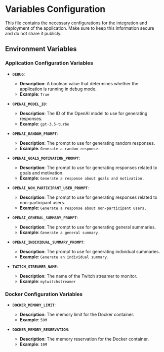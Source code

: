 # Variables Configuration

This file contains the necessary configurations for the integration and deployment of the application. Make sure to keep this information secure and do not share it publicly.

## Environment Variables

### Application Configuration Variables

- **`DEBUG`**:
  - **Description**: A boolean value that determines whether the application is running in debug mode.
  - **Example**: `True`

- **`OPENAI_MODEL_ID`**:
  - **Description**: The ID of the OpenAI model to use for generating responses.
  - **Example**: `gpt-3.5-turbo`

- **`OPENAI_RANDOM_PROMPT`**:
  - **Description**: The prompt to use for generating random responses.
  - **Example**: `Generate a random response.`

- **`OPENAI_GOALS_MOTIVATION_PROMPT`**:
  - **Description**: The prompt to use for generating responses related to goals and motivation.
  - **Example**: `Generate a response about goals and motivation.`

- **`OPENAI_NON_PARTICIPANT_USER_PROMPT`**:
  - **Description**: The prompt to use for generating responses related to non-participant users.
  - **Example**: `Generate a response about non-participant users.`

- **`OPENAI_GENERAL_SUMMARY_PROMPT`**:
  - **Description**: The prompt to use for generating general summaries.
  - **Example**: `Generate a general summary.`

- **`OPENAI_INDIVIDUAL_SUMMARY_PROMPT`**:
  - **Description**: The prompt to use for generating individual summaries.
  - **Example**: `Generate an individual summary.`

- **`TWITCH_STREAMER_NAME`**:
  - **Description**: The name of the Twitch streamer to monitor.
  - **Example**: `mytwitchstreamer`

### Docker Configuration Variables

- **`DOCKER_MEMORY_LIMIT`**:
  - **Description**: The memory limit for the Docker container.
  - **Example**: `50M`

- **`DOCKER_MEMORY_RESERVATION`**:
  - **Description**: The memory reservation for the Docker container.
  - **Example**: `10M`
